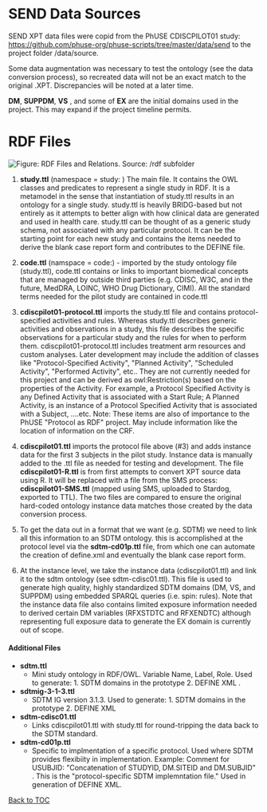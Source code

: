 SEND Data Sources
=================

SEND XPT data files were copid from the PhUSE CDISCPILOT01 study: <https://github.com/phuse-org/phuse-scripts/tree/master/data/send> to the project folder /data/source.

Some data augmentation was necessary to test the ontology (see the data conversion process), so recreated data will not be an exact match to the original .XPT. Discrepancies will be noted at a later time.

**DM**, **SUPPDM**, **VS** , and some of **EX** are the initial domains used in the project. This may expand if the project timeline permits.

RDF Files
=========

![Figure: RDF Files and Relations. Source: /rdf subfolder](images/OntologyRoadmap.png)

1.  **study.ttl** (namespace = study: ) The main file. It contains the OWL classes and predicates to represent a single study in RDF. It is a metamodel in the sense that instantiation of study.ttl results in an ontology for a single study. study.ttl is heavily BRIDG-based but not entirely as it attempts to better align with how clinical data are generated and used in health care. study.ttl can be thought of as a generic study schema, not associated with any particular protocol. It can be the starting point for each new study and contains the items needed to derive the blank case report form and contributes to the DEFINE file.

2.  **code.ttl** (namspace = code:) - imported by the study ontology file (study.ttl), code.ttl contains or links to important biomedical concepts that are managed by outside third parties (e.g. CDISC, W3C, and in the future, MedDRA, LOINC, WHO Drug Dictionary, CIMI). All the standard terms needed for the pilot study are contained in code.ttl

3.  **cdiscpilot01-protocol.ttl** imports the study.ttl file and contains protocol-specified activities and rules. Whereas study.ttl describes generic activities and observations in a study, this file describes the specific observations for a particular study and the rules for when to perform them. cdiscpilot01-protocol.ttl includes treatment arm resources and custom analyses. Later development may include the addition of classes like "Protocol-Specified Activity", "Planned Activity", "Scheduled Activity", "Performed Activity", etc.. They are not currently needed for this project and can be derived as owl:Restriction(s) based on the properties of the Activity. For example, a Protocol Specified Activity is any Defined Activity that is associated with a Start Rule; A Planned Activity, is an instance of a Protocol Specified Activity that is associated with a Subject, ....etc. Note: These items are also of importance to the PhUSE "Protocol as RDF" project. May include information like the location of information on the CRF.

4.  **cdiscpilot01.ttl** imports the protocol file above (\#3) and adds instance data for the first 3 subjects in the pilot study. Instance data is manually added to the .ttl file as needed for testing and development. The file **cdiscpilot01-R.ttl** is from first attempts to convert XPT source data using R. It will be replaced with a file from the SMS process: **cdiscpilot01-SMS.ttl** (mapped using SMS, uploaded to Stardog, exported to TTL). The two files are compared to ensure the original hard-coded ontology instance data matches those created by the data conversion process.

5.  To get the data out in a format that we want (e.g. SDTM) we need to link all this information to an SDTM ontology. this is accomplished at the protocol level via the **sdtm-cd01p.ttl** file, from which one can automate the creation of define.xml and eventually the blank case report form.

6.  At the instance level, we take the instance data (cdiscpilot01.ttl) and link it to the sdtm ontology (see sdtm-cdisc01.ttl). This file is used to generate high quality, highly standardized SDTM domains (DM, VS, and SUPPDM) using embedded SPARQL queries (i.e. spin: rules). Note that the instance data file also contains limited exposure information needed to derived certain DM variables (RFXSTDTC and RFXENDTC) although representing full exposure data to generate the EX domain is currently out of scope.

#### Additional Files

-   **sdtm.ttl**
    -   Mini study ontology in RDF/OWL. Variable Name, Label, Role. Used to generate: 1. SDTM domains in the prototype 2. DEFINE XML .
-   **sdtmig-3-1-3.ttl**
    -   SDTM IG version 3.1.3. Used to generate: 1. SDTM domains in the prototype 2. DEFINE XML
-   **sdtm-cdisc01.ttl**
    -   Links cdiscpilot01.ttl with study.ttl for round-tripping the data back to the SDTM standard.
-   **sdtm-cd01p.ttl**
    -   Specific to implmentation of a specific protocol. Used where SDTM provides flexibiity in implementation. Example: Comment for USUBJID: "Concatenation of STUDYID, DM.SITEID and DM.SUBJID" . This is the "protocol-specific SDTM implemntation file." Used in generation of DEFINE XML.

[Back to TOC](TableOfContents.md)
